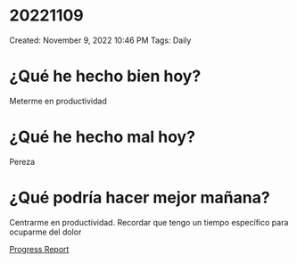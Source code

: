 # 20221109

Created: November 9, 2022 10:46 PM
Tags: Daily

# ¿Qué he hecho bien hoy?

Meterme en productividad

# ¿Qué he hecho mal hoy?

Pereza

# ¿Qué podría hacer mejor mañana?

Centrarme en productividad. Recordar que tengo un tiempo específico para ocuparme del dolor

[Progress Report](Progress%20Report%2014bbd9609acc4700b4a4ff6ee5133208.md)
